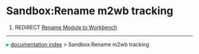 # Sandbox:Rename m2wb tracking
1.  REDIRECT [Rename Module to Workbench](Rename_Module_to_Workbench.md)



---
![](images/Right_arrow.png) [documentation index](../README.md) > Sandbox:Rename m2wb tracking
